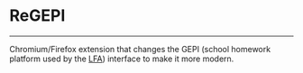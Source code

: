 # ReGEPI
***
Chromium/Firefox extension that changes the GEPI (school homework platform used by the [LFA](https://lfa-buc.fr)) interface to make it more modern.
